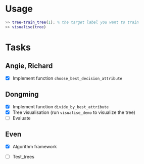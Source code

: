 # Usage

```matlab
>> tree=train_tree(1); % the target label you want to train
>> visualise(tree)
```

# Tasks

## Angie, Richard 

- [x] Implement function `choose_best_decision_attribute`

## Dongming

- [x] Implement function `divide_by_best_attribute`
- [x] Tree visualisation (run `visualise_demo` to visualize the tree)
- [ ] Evaluate

## Even

- [x] Algorithm framework
- [ ] Test_trees

